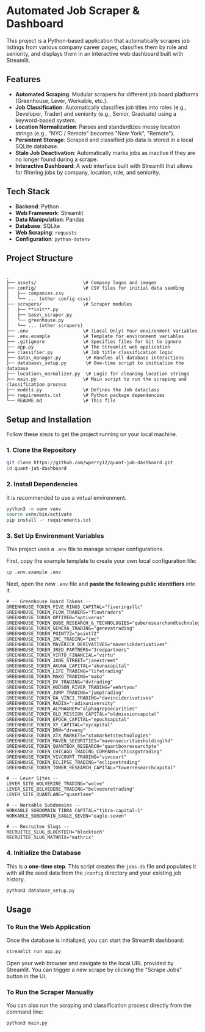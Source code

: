 # Automated Job Scraper & Dashboard

This project is a Python-based application that automatically scrapes job listings from various company career pages, classifies them by role and seniority, and displays them in an interactive web dashboard built with Streamlit.

## Features

- **Automated Scraping**: Modular scrapers for different job board platforms (Greenhouse, Lever, Workable, etc.).
- **Job Classification**: Automatically classifies job titles into roles (e.g., Developer, Trader) and seniority (e.g., Senior, Graduate) using a keyword-based system.
- **Location Normalization**: Parses and standardizes messy location strings (e.g., "NYC / Remote" becomes "New York", "Remote").
- **Persistent Storage**: Scraped and classified job data is stored in a local SQLite database.
- **Stale Job Deactivation**: Automatically marks jobs as inactive if they are no longer found during a scrape.
- **Interactive Dashboard**: A web interface built with Streamlit that allows for filtering jobs by company, location, role, and seniority.

## Tech Stack

- **Backend**: Python
- **Web Framework**: Streamlit
- **Data Manipulation**: Pandas
- **Database**: SQLite
- **Web Scraping**: `requests`
- **Configuration**: `python-dotenv`

## Project Structure

```

.
├── assets/                 \# Company logos and images
├── config/                 \# CSV files for initial data seeding
│   ├── companies.csv
│   └── ... (other config csvs)
├── scrapers/               \# Scraper modules
│   ├── **init**.py
│   ├── base\_scraper.py
│   └── greenhouse.py
│   └── ... (other scrapers)
├── .env                    \# (Local Only) Your environment variables
├── .env.example            \# Template for environment variables
├── .gitignore              \# Specifies files for Git to ignore
├── app.py                  \# The Streamlit web application
├── classifier.py           \# Job title classification logic
├── data\_manager.py         \# Handles all database interactions
├── database\_setup.py       \# One-time script to initialize the database
├── location\_normalizer.py  \# Logic for cleaning location strings
├── main.py                 \# Main script to run the scraping and classification process
├── models.py               \# Defines the Job dataclass
├── requirements.txt        \# Python package dependencies
└── README.md               \# This file

````

## Setup and Installation

Follow these steps to get the project running on your local machine.

### 1. Clone the Repository
```bash
git clone https://github.com/wperry12/quant-job-dashboard.git
cd quant-job-dashboard
````

### 2\. Install Dependencies

It is recommended to use a virtual environment.

```bash
python3 -m venv venv
source venv/bin/activate
pip install -r requirements.txt
```

### 3\. Set Up Environment Variables

This project uses a `.env` file to manage scraper configurations.

First, copy the example template to create your own local configuration file:

```bash
cp .env.example .env
```

Next, open the new `.env` file and **paste the following public identifiers** into it.

```
# -- Greenhouse Board Tokens --
GREENHOUSE_TOKEN_FIVE_RINGS_CAPITAL="fiveringsllc"
GREENHOUSE_TOKEN_FLOW_TRADERS="flowtraders"
GREENHOUSE_TOKEN_OPTIVER="optiverus"
GREENHOUSE_TOKEN_QUBE_RESEARCH_&_TECHNOLOGIES="quberesearchandtechnologies"
GREENHOUSE_TOKEN_GENEVA_TRADING="genevatrading"
GREENHOUSE_TOKEN_POINT72="point72"
GREENHOUSE_TOKEN_IMC_TRADING="imc"
GREENHOUSE_TOKEN_MAVERICK_DERIVATIVES="maverickderivatives"
GREENHOUSE_TOKEN_3RED_PARTNERS="3redpartners"
GREENHOUSE_TOKEN_VIRTU_FINANCIAL="virtu"
GREENHOUSE_TOKEN_JANE_STREET="janestreet"
GREENHOUSE_TOKEN_AKUNA_CAPITAL="akunacapital"
GREENHOUSE_TOKEN_LIFE_TRADING="lifetrading"
GREENHOUSE_TOKEN_MAKO_TRADING="mako"
GREENHOUSE_TOKEN_DV_TRADING="dvtrading"
GREENHOUSE_TOKEN_HUDSON_RIVER_TRADING="wehrtyou"
GREENHOUSE_TOKEN_JUMP_TRADING="jumptrading"
GREENHOUSE_TOKEN_DA_VINCI_TRADING="davinciderivatives"
GREENHOUSE_TOKEN_RADIX="radixuniversity"
GREENHOUSE_TOKEN_ALPHAGREP="alphagrepsecurities"
GREENHOUSE_TOKEN_OLD_MISSION_CAPITAL="oldmissioncapital"
GREENHOUSE_TOKEN_EPOCH_CAPITAL="epochcapital"
GREENHOUSE_TOKEN_XY_CAPITAL="xycapital"
GREENHOUSE_TOKEN_DRW="drweng"
GREENHOUSE_TOKEN_XTX_MARKETS="xtxmarketstechnologies"
GREENHOUSE_TOKEN_MAVEN_SECURITIES="mavensecuritiesholdingltd"
GREENHOUSE_TOKEN_QUANTBOX_RESEARCH="quantboxresearchpte"
GREENHOUSE_TOKEN_CHICAGO_TRADING_COMPANY="chicagotrading"
GREENHOUSE_TOKEN_VIVCOURT_TRADING="vivcourt"
GREENHOUSE_TOKEN_ECLIPSE_TRADING="eclipsetrading"
GREENHOUSE_TOKEN_TOWER_RESEARCH_CAPITAL="towerresearchcapital"

# -- Lever Sites --
LEVER_SITE_WOLVERINE_TRADING="wolve"
LEVER_SITE_BELVEDERE_TRADING="belvederetrading"
LEVER_SITE_QUANTLANE="quantlane"

# -- Workable Subdomains --
WORKABLE_SUBDOMAIN_TIBRA_CAPITAL="tibra-capital-1"
WORKABLE_SUBDOMAIN_EAGLE_SEVEN="eagle-seven"

# -- Recruitee Slugs --
RECRUITEE_SLUG_BLOCKTECH="blocktech"
RECRUITEE_SLUG_MATHRIX="mathrix"
```

### 4\. Initialize the Database

This is a **one-time step**. This script creates the `jobs.db` file and populates it with all the seed data from the `/config` directory and your existing job history.

```bash
python3 database_setup.py
```

## Usage

### To Run the Web Application

Once the database is initialized, you can start the Streamlit dashboard:

```bash
streamlit run app.py
```

Open your web browser and navigate to the local URL provided by Streamlit. You can trigger a new scrape by clicking the "Scrape Jobs" button in the UI.

### To Run the Scraper Manually

You can also run the scraping and classification process directly from the command line:

```bash
python3 main.py
```
